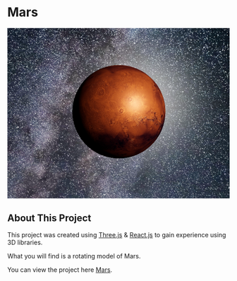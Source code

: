 # Mars

![Mars](/public/mars.PNG)

## About This Project

This project was created using [Three.js](https://threejs.org/) & [React.js](https://reactjs.org/?msclkid=e17c8c08c72e11ec9a297af88393c3b6) to gain experience using 3D libraries.

What you will find is a rotating model of Mars.

You can view the project here [Mars](https://rasnerk.github.io/mars/).